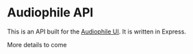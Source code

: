 # Audiophile API

This is an API built for the [Audiophile UI](https://github.com/OluwadaraDaily/audiophile-ui). It is written in Express.

More details to come
